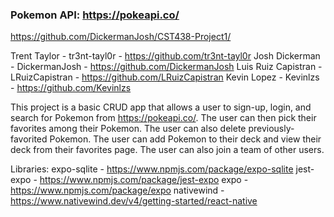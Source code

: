 ### Pokemon API: https://pokeapi.co/

https://github.com/DickermanJosh/CST438-Project1/

Trent Taylor - tr3nt-tayl0r - https://github.com/tr3nt-tayl0r
Josh Dickerman - DickermanJosh - https://github.com/DickermanJosh
Luis Ruiz Capistran - LRuizCapistran - https://github.com/LRuizCapistran
Kevin Lopez - Kevinlzs - https://github.com/Kevinlzs

This project is a basic CRUD app that allows a user to sign-up, login, and search for Pokemon from https://pokeapi.co/. The user can then pick their favorites among their Pokemon. The user can also delete previously-favorited Pokemon. The user can add Pokemon to their deck and view their deck from their favorites page. The user can also join a team of other users. 

Libraries:
expo-sqlite - https://www.npmjs.com/package/expo-sqlite
jest-expo - https://www.npmjs.com/package/jest-expo
expo - https://www.npmjs.com/package/expo
nativewind - https://www.nativewind.dev/v4/getting-started/react-native


